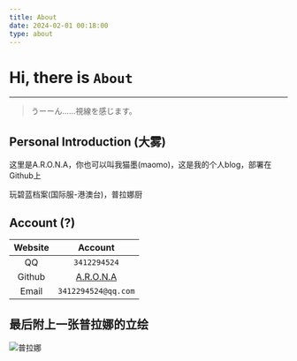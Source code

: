 ```yaml
---
title: About
date: 2024-02-01 00:18:00
type: about
---
```


# Hi, there is `About`

---

> うーーん……視線を感じます。

## Personal Introduction (大雾)

这里是A.R.O.N.A，你也可以叫我猫墨(maomo)，这是我的个人blog，部署在Github上

玩碧蓝档案(国际服-港澳台)，普拉娜厨

## Account (?)

|Website|Account|
|:-:|:-:|
|QQ|`3412294524`|
|Github|[A.R.O.N.A]|
|Email|`3412294524@qq.com`|

## 最后附上一张普拉娜的立绘

![普拉娜][立绘]

[A.R.O.N.A]: https://github.com/plana-planetarium
[立绘]: about/立绘.png
